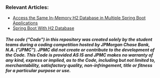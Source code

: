 ### Relevant Articles: 
- [Access the Same In-Memory H2 Database in Multiple Spring Boot Applications](https://www.baeldung.com/spring-boot-access-h2-database-multiple-apps)
- [Spring Boot With H2 Database](https://www.baeldung.com/spring-boot-h2-database)
##### The code ("Code") in this repository was created solely by the student teams during a coding competition hosted by JPMorgan Chase Bank, N.A. ("JPMC").						JPMC did not create or contribute to the development of the Code.  This Code is provided AS IS and JPMC makes no warranty of any kind, express or implied, as to the Code,						including but not limited to, merchantability, satisfactory quality, non-infringement, title or fitness for a particular purpose or use.